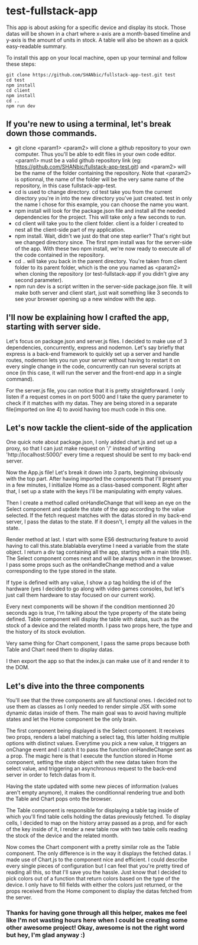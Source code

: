 # test-fullstack-app
This app is about asking for a specific device and display its stock. Those datas will be shown in a chart where x-axis are a month-based timeline and y-axis is the amount of units in stock. A table will also be shown as a quick easy-readable summary. 

To install this app on your local machine, open up your terminal and follow these steps:
```terminal
git clone https://github.com/SHANbic/fullstack-app-test.git test
cd test
npm install
cd client
npm install
cd ..
npm run dev
```

## If you're new to using a terminal, let's break down those commands.

- git clone \<param1\> \<param2\> will clone a github repository to your own computer. Thus you'll be able to edit files in your own code editor. \<param1\> must be a valid github repository link (eg: https://github.com/SHANbic/fullstack-app-test.git) and \<param2\> will be the name of the folder containing the repository. Note that \<param2\> is optionnal, the name of the folder will be the very same name of the repository, in this case fullstack-app-test.
- cd is used to change directory. cd test take you from the current directory you're in into the new directory you've just created. test in only the name I chose for this example, you can choose the name you want.
- npm install will look for the package.json file and install all the needed dependencies for the project. This will take only a few seconds to run.
- cd client will take you to the client folder. client is a folder I created to nest all the client-side part of my application.
- npm install. Wait, didn't we just do that one step earlier? That's right but we changed directory since. The first npm install was for the server-side of the app. With these two npm install, we're now ready to execute all of the code contained in the repository.
- cd .. will take you back in the parent directory. You're taken from client folder to its parent folder, which is the one you named as \<param2\> when cloning the repository (or test-fullstack-app if you didn't give any second parameter).
- npm run dev is a script written in the server-side package.json file. It will make both server and client start, just wait something like 3 seconds to see your browser opening up a new window with the app.
  
## I'll now be explaining how I crafted the app, starting with server side.
Let's focus on package.json and server.js files. I decided to make use of 3 dependencies, concurrently, express and nodemon. Let's say briefly that express is a back-end framework to quickly set up a server and handle routes, nodemon lets you run your server without having to restart it on every single change in the code, concurrently can run several scripts at once (in this case, it will run the server and the front-end app in a single command).

For the server.js file, you can notice that it is pretty straightforward. I only listen if a request comes in on port 5000 and I take the query parameter to check if it matches with my datas. They are being stored in a separate file(imported on line 4) to avoid having too much code in this one. 

## Let's now tackle the client-side of the application
One quick note about package.json, I only added chart.js and set up a proxy, so that I can just make request on '/' instead of writing 'http://localhost:5000/' every time a request should be sent to my back-end server.

Now the App.js file! Let's break it down into 3 parts, beginning obviously with the top part. After having imported the components that I'll present you in a few minutes, I initialize Home as a class-based component. Right after that, I set up a state with the keys I'll be manipulating with empty values.

Then I create a method called onHandleChange that will keep an eye on the Select component and update the state of the app according to the value selected. If the fetch request matches with the datas stored in my back-end server, I pass the datas to the state. If it doesn't, I empty all the values in the state.

Render method at last. I start with some ES6 destructuring feature to avoid having to call this.state.blablabla everytime I need a variable from the state object. I return a div tag containing all the app, starting with a main title (h1). The Select component comes next and will be always shown in the browser. I pass some props such as the onHandleChange method and a value corresponding to the type stored in the state.

If type is defined with any value, I show a p tag holding the id of the hardware (yes I decided to go along with video games consoles, but let's just call them hardware to stay focused on our current work).

Every next components will be shown if the condition mentionned 20 seconds ago is true, I'm talking about the type property of the state being defined. Table component will display the table with datas, such as the stock of a device and the related month. I pass two props here, the type and the history of its stock evolution.

Very same thing for Chart component, I pass the same props because both Table and Chart need them to display datas.

I then export the app so that the index.js can make use of it and render it to the DOM.

## Let's dive into the three components
You'll see that the three components are all functional ones. I decided not to use them as classes as I only needed to render simple JSX with some dynamic datas inside of them. The main goal was to avoid having multiple states and let the Home component be the only brain.

The first component being displayed is the Select component. It receives two props, renders a label matching a select tag, this latter holding multiple options with distinct values. Everytime you pick a new value, it triggers an onChange event and I catch it to pass the function onHandleChange sent as a prop. The magic here is that I execute the function stored in Home component, setting the state object with the new datas taken from the select value, and triggering an asynchronous request to the back-end server in order to fetch datas from it.

Having the state updated with some new pieces of information (values aren't empty anymore), it makes the conditionnal rendering true and both the Table and Chart pops onto the browser.

The Table component is responsible for displaying a table tag inside of which you'll find table cells holding the datas previously fetched. To display cells, I decided to map on the history array passed as a prop, and for each of the key inside of it, I render a new table row with two table cells reading the stock of the device and the related month.

Now comes the Chart component with a pretty similar role as the Table component. The only difference is in the way it displays the fetched datas. I made use of Chart.js to the component nice and efficient. I could describe every single pieces of configuration but I can feel that you're pretty tired of reading all this, so that I'll save you the hassle. Just know that I decided to pick colors out of a function that return colors based on the type of the device. I only have to fill fields with either the colors just returned, or the props received from the Home component to display the datas fetched from the server.

### Thanks for having gone through all this helper, makes me feel like I'm not wasting hours here when I could be creating some other awesome project! Okay, awesome is not the right word but hey, I'm glad anyway :)
